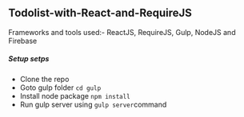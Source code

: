 ## Todolist-with-React-and-RequireJS
Frameworks and tools used:- ReactJS, RequireJS, Gulp, NodeJS and Firebase
##### Setup setps
- Clone the repo
- Goto gulp folder `cd gulp`
- Install node package `npm install`
- Run gulp server using `gulp server`command
